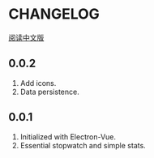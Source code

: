 # CHANGELOG

[阅读中文版](./CHANGELOG_zh-CN.md)

## 0.0.2

1. Add icons.
1. Data persistence.

## 0.0.1

1. Initialized with Electron-Vue.
1. Essential stopwatch and simple stats.
